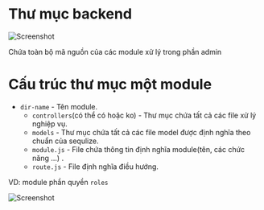 # Thư mục backend
![Screenshot](img/img2.png)

Chứa toàn bộ mã nguồn của các module xử lý trong phần admin

# Cấu trúc thư mục một module
* `dir-name` - Tên module.
    * `controllers`(có thể có hoặc ko) - Thư mục chứa tất cả các file xử lý nghiệp vụ.
    * `models` - Thư mục chứa tất cả các file model được định nghĩa theo chuẩn của sequlize.
    * `module.js` - File chứa thông tin định nghĩa module(tên, các chức năng ...) .
    * `route.js` - File định nghĩa điều hướng.

VD: module phần quyền `roles`

![Screenshot](img/img8.png)


